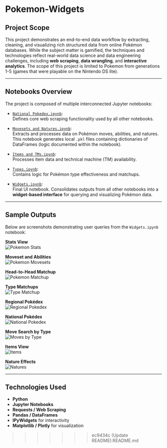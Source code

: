 # Pokemon-Widgets
## Project Scope
This project demonstrates an end-to-end data workflow by extracting, cleaning, and visualizing rich structured data from online Pokémon databases. While the subject matter is gamified, the techniques and technologies reflect real-world data science and data engineering challenges, including **web scraping**, **data wrangling**, and **interactive analytics**.
The scope of this project is limited to Pokemon from generations 1-5 (games that were playable on the Nintendo DS lite).

--- 

## Notebooks Overview
The project is composed of multiple interconnected Jupyter notebooks:

- [`National Pokedex.ipynb`](https://github.com/thomasbase/Pokemon-Widgets/blob/main/National%20Pokedex.ipynb):  
  Defines core web scraping functionality used by all other notebooks.
  
- [`Movesets and Natures.ipynb`](https://github.com/thomasbase/Pokemon-Widgets/blob/main/Movesets%20and%20Natures.ipynb):  
  Extracts and processes data on Pokémon moves, abilities, and natures. This notebook generates local `.pkl` files containing dictionaries of DataFrames (logic documented within the notebook).
  
- [`Items and TMs.ipynb`](https://github.com/thomasbase/Pokemon-Widgets/blob/main/Items%20and%20TMs.ipynb):  
  Processes item data and technical machine (TM) availability.
  
- [`Types.ipynb`](https://github.com/thomasbase/Pokemon-Widgets/blob/main/Types.ipynb):  
  Contains logic for Pokémon type effectiveness and matchups.

- [`Widgets.ipynb`](https://github.com/thomasbase/Pokemon-Widgets/blob/main/Widgets.ipynb):  
  Final UI notebook. Consolidates outputs from all other notebooks into a **widget-based interface** for querying and visualizing Pokémon data.

---

## Sample Outputs
Below are screenshots demonstrating user queries from the `Widgets.ipynb` notebook:

**Stats View**  
![Pokemon Stats](https://github.com/thomasbase/Pokemon-Widgets/blob/main/Pokemon%20Stats.png)

**Moveset and Abilities**  
![Pokemon Movesets](https://github.com/thomasbase/Pokemon-Widgets/blob/main/Pokemon%20Moveset.png)

**Head-to-Head Matchup**  
![Pokemon Matchup](https://github.com/thomasbase/Pokemon-Widgets/blob/main/Pokemon%20Matchup.png)

**Type Matchups**  
![Type Matchup](https://github.com/thomasbase/Pokemon-Widgets/blob/main/Type%20Matchup.png)

**Regional Pokédex**  
![Regional Pokedex](https://github.com/thomasbase/Pokemon-Widgets/blob/main/Regional%20Pokedex.png)

**National Pokédex**  
![National Pokedex](https://github.com/thomasbase/Pokemon-Widgets/blob/main/National%20Pokedex.png)

**Move Search by Type**  
![Moves by Type](https://github.com/thomasbase/Pokemon-Widgets/blob/main/Moves%20by%20Type.png)

**Items View**  
![Items](https://github.com/thomasbase/Pokemon-Widgets/blob/main/Items.png)

**Nature Effects**  
![Natures](https://github.com/thomasbase/Pokemon-Widgets/blob/main/Natures.png)

---

## Technologies Used
- **Python**
- **Jupyter Notebooks**
- **Requests / Web Scraping**
- **Pandas / DataFrames**
- **IPyWidgets** for interactivity
- **Matplotlib / Plotly** for visualization
>>>>>>> ec9434c (Update README):README.md
